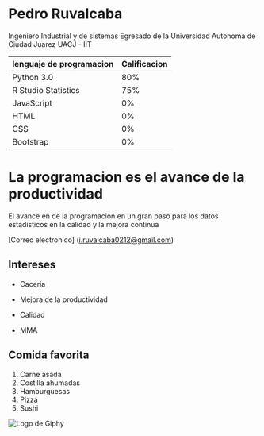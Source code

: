 # Pedro Ruvalcaba

Ingeniero Industrial y de sistemas
Egresado de la Universidad Autonoma de Ciudad Juarez UACJ - IIT

| lenguaje de programacion | Calificacion |
|--------------------------|--------------|
| Python 3.0               |  80%         |
| R Studio Statistics      |  75%         |
| JavaScript               |   0%         |
| HTML                     |   0%         |
| CSS                      |   0%         |
| Bootstrap                |   0%         |

# La programacion es el avance de la productividad

El avance en de la programacion en un gran paso para los datos estadisticos en la calidad y la mejora continua

[Correo electronico] (i.ruvalcaba0212@gmail.com)
## Intereses
 * Caceria
 - Mejora de la productividad
 * Calidad
 + MMA
## Comida favorita
1. Carne asada
2. Costilla ahumadas
3. Hamburguesas
4. Pizza
5. Sushi

![Logo de Giphy](https://upload.wikimedia.org/wikipedia/commons/c/c3/Python-logo-notext.svg)